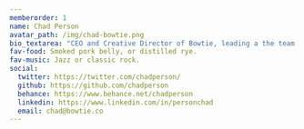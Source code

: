 ```yaml
---
memberorder: 1
name: Chad Person
avatar_path: /img/chad-bowtie.png
bio_textarea: "CEO and Creative Director of Bowtie, leading a the team in producing outstanding products and experiences. He has a decade of professional experience in UX, design, product development, marketing, and visual communication; having deployed applications, interactive exhibits, and web sites serving tens of millions of users. He's also an internationally exhibited artist, public speaker, and startup advisor. When he's not in front of a computer you can find him riding his bike, snowboarding, roasting coffee, and spending time with his family."
fav-food: Smoked pork belly, or distilled rye.
fav-music: Jazz or classic rock.
social:
  twitter: https://twitter.com/chadperson/
  github: https://github.com/chadperson
  behance: https://www.behance.net/chadperson
  linkedin: https://www.linkedin.com/in/personchad
  email: chad@bowtie.co
---
```


<!-- Description goes here -->
